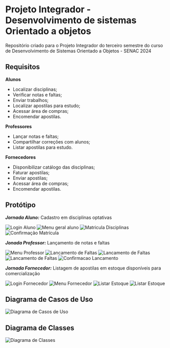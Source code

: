 # Projeto Integrador - Desenvolvimento de sistemas Orientado a objetos

Repositório criado para o Projeto Integrador do terceiro semestre do curso de Desenvolvimento de Sistemas Orientado a Objetos - SENAC 2024

## Requisitos

**Alunos**

- Localizar disciplinas;
- Verificar notas e faltas;
- Enviar trabalhos;
- Localizar apostilas para estudo;
- Acessar área de compras;
- Encomendar apostilas.

**Professores**

- Lançar notas e faltas;
- Compartilhar correções com alunos;
- Listar apostilas para estudo.

**Fornecedores**

- Disponibilizar catálogo das disciplinas;
- Faturar apostilas;
- Enviar apostilas;
- Acessar área de compras;
- Encomendar apostilas.

## Protótipo

***Jornada Aluno:*** Cadastro em disciplinas optativas

![Login Aluno](documentacao/prototipos/jornada-aluno/Login_Aluno.jpg)
![Menu geral aluno](documentacao/prototipos/jornada-aluno/Menu_Aluno.jpg)
![Matricula Disciplinas](documentacao/prototipos/jornada-aluno/Menu_Aluno_2.jpg)
![Confirmação Matrícula](documentacao/prototipos/jornada-aluno/Menu_Aluno_3.jpg)

***Jonada Professor:*** Lançamento de notas e faltas

![Menu Professor](documentacao/prototipos/jornada-professor/Menu_Professor.jpg)
![Lancamento de Faltas](documentacao/prototipos/jornada-professor/Menu_Professor_2.jpg)
![Lancamento de Faltas](documentacao/prototipos/jornada-professor/Menu_Professor_3.jpg)
![Lancamento de Faltas](documentacao/prototipos/jornada-professor/Menu_Professor_4.jpg)
![Confirmacao Lancamento](documentacao/prototipos/jornada-professor/Menu_Professor_5.jpg)


***Jornada Fornecedor:*** Listagem de apostilas em estoque disponíveis para comercialização

![Login Fornecedor](documentacao/prototipos/jornada-fornecedor/login_fornecedor.jpg)
![Menu Fornecedor](documentacao/prototipos/jornada-fornecedor/Menu_Fornecedor.jpg)
![Listar Estoque](documentacao/prototipos/jornada-fornecedor/Menu_Fornecedor_2.jpg)
![Listar Estoque](documentacao/prototipos/jornada-fornecedor/Menu_Fornecedor_3.jpg)

## Diagrama de Casos de Uso

![Diagrama de Casos de Uso](documentacao/diagrama-casos-de-uso/diagrama-de-casos-de-uso.jpg)

## Diagrama de Classes

![Diagrama de Classes](documentacao/diagrama-de-classes/diagrama-de-classes.jpg)

